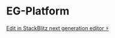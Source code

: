 # EG-Platform

[Edit in StackBlitz next generation editor ⚡️](https://stackblitz.com/~/github.com/AlphaC137/EG-Platform)